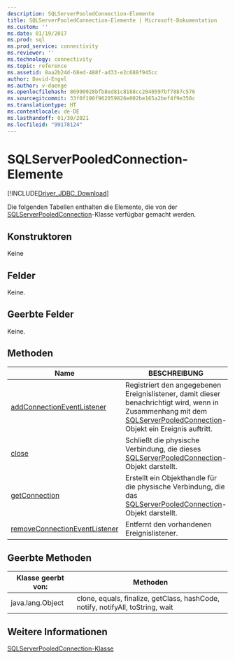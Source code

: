 ```yaml
---
description: SQLServerPooledConnection-Elemente
title: SQLServerPooledConnection-Elemente | Microsoft-Dokumentation
ms.custom: ''
ms.date: 01/19/2017
ms.prod: sql
ms.prod_service: connectivity
ms.reviewer: ''
ms.technology: connectivity
ms.topic: reference
ms.assetid: 8aa2b24d-68ed-488f-ad33-e2c688f945cc
author: David-Engel
ms.author: v-daenge
ms.openlocfilehash: 86990928bfb8ed81c8188cc2040597bf7887c576
ms.sourcegitcommit: 33f0f190f962059826e002be165a2bef4f9e350c
ms.translationtype: HT
ms.contentlocale: de-DE
ms.lasthandoff: 01/30/2021
ms.locfileid: "99178124"
---
```

# <a name="sqlserverpooledconnection-members"></a>SQLServerPooledConnection-Elemente
[!INCLUDE[Driver_JDBC_Download](../../../includes/driver_jdbc_download.md)]

  Die folgenden Tabellen enthalten die Elemente, die von der [SQLServerPooledConnection](../../../connect/jdbc/reference/sqlserverpooledconnection-class.md)-Klasse verfügbar gemacht werden.  
  
## <a name="constructors"></a>Konstruktoren  
 Keine  
  
## <a name="fields"></a>Felder  
 Keine.  
  
## <a name="inherited-fields"></a>Geerbte Felder  
 Keine.  
  
## <a name="methods"></a>Methoden  
  
|Name|BESCHREIBUNG|  
|----------|-----------------|  
|[addConnectionEventListener](../../../connect/jdbc/reference/addconnectioneventlistener-method-sqlserverpooledconnection.md)|Registriert den angegebenen Ereignislistener, damit dieser benachrichtigt wird, wenn in Zusammenhang mit dem [SQLServerPooledConnection](../../../connect/jdbc/reference/sqlserverpooledconnection-class.md)-Objekt ein Ereignis auftritt.|  
|[close](../../../connect/jdbc/reference/close-method-sqlserverpooledconnection.md)|Schließt die physische Verbindung, die dieses [SQLServerPooledConnection](../../../connect/jdbc/reference/sqlserverpooledconnection-class.md)-Objekt darstellt.|  
|[getConnection](../../../connect/jdbc/reference/getconnection-method-sqlserverpooledconnection.md)|Erstellt ein Objekthandle für die physische Verbindung, die das [SQLServerPooledConnection](../../../connect/jdbc/reference/sqlserverpooledconnection-class.md)-Objekt darstellt.|  
|[removeConnectionEventListener](../../../connect/jdbc/reference/removeconnectioneventlistener-method-sqlserverpooledconnection.md)|Entfernt den vorhandenen Ereignislistener.|  
  
## <a name="inherited-methods"></a>Geerbte Methoden  
  
|Klasse geerbt von:|Methoden|  
|---------------------------|-------------|  
|java.lang.Object|clone, equals, finalize, getClass, hashCode, notify, notifyAll, toString, wait|  
  
## <a name="see-also"></a>Weitere Informationen  
 [SQLServerPooledConnection-Klasse](../../../connect/jdbc/reference/sqlserverpooledconnection-class.md)  
  
  
